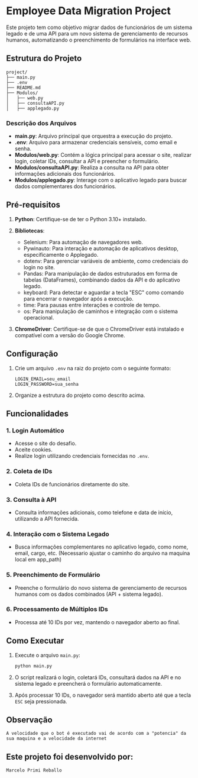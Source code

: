 # Employee Data Migration Project

Este projeto tem como objetivo migrar dados de funcionários de um sistema legado e de uma API para um novo sistema de gerenciamento de recursos humanos, automatizando o preenchimento de formulários na interface web.

## Estrutura do Projeto

```
project/
├── main.py
├── .env
├── README.md
├── Modulos/
│   ├── web.py
│   ├── consultaAPI.py
│   ├── applegado.py
```

### Descrição dos Arquivos

- **main.py**: Arquivo principal que orquestra a execução do projeto.
- **.env**: Arquivo para armazenar credenciais sensíveis, como email e senha.
- **Modulos/web.py**: Contém a lógica principal para acessar o site, realizar login, coletar IDs, consultar a API e preencher o formulário.
- **Modulos/consultaAPI.py**: Realiza a consulta na API para obter informações adicionais dos funcionários.
- **Modulos/applegado.py**: Interage com o aplicativo legado para buscar dados complementares dos funcionários.

## Pré-requisitos

1. **Python**: Certifique-se de ter o Python 3.10+ instalado.
2. **Bibliotecas**:
   - Selenium: Para automação de navegadores web. 
   - Pywinauto: Para interação e automação de aplicativos desktop, especificamente o Applegado.
   - dotenv: Para gerenciar variáveis de ambiente, como credenciais do login no site.
   - Pandas: Para manipulação de dados estruturados em forma de tabelas (DataFrames), combinando dados da API e do aplicativo legado.
   - keyboard: Para detectar e aguardar a tecla "ESC" como comando para encerrar o navegador após a execução.
   - time: Para pausas entre interações e controle de tempo.
   - os: Para manipulação de caminhos e integração com o sistema operacional.

3. **ChromeDriver**:
   Certifique-se de que o ChromeDriver está instalado e compatível com a versão do Google Chrome.

## Configuração

1. Crie um arquivo `.env` na raiz do projeto com o seguinte formato:
   ```
   LOGIN_EMAIL=seu_email
   LOGIN_PASSWORD=sua_senha
   ```

2. Organize a estrutura do projeto como descrito acima.

## Funcionalidades

### 1. **Login Automático**
   - Acesse o site do desafio.
   - Aceite cookies.
   - Realize login utilizando credenciais fornecidas no `.env`.

### 2. **Coleta de IDs**
   - Coleta IDs de funcionários diretamente do site.

### 3. **Consulta à API**
   - Consulta informações adicionais, como telefone e data de início, utilizando a API fornecida.

### 4. **Interação com o Sistema Legado**
   - Busca informações complementares no aplicativo legado, como nome, email, cargo, etc. (Necessario ajustar o caminho do arquivo na maquina local em app_path)

### 5. **Preenchimento de Formulário**
   - Preenche o formulário do novo sistema de gerenciamento de recursos humanos com os dados combinados (API + sistema legado).

### 6. **Processamento de Múltiplos IDs**
   - Processa até 10 IDs por vez, mantendo o navegador aberto ao final.

## Como Executar

1. Execute o arquivo `main.py`:
   ```bash
   python main.py
   ```

2. O script realizará o login, coletará IDs, consultará dados na API e no sistema legado e preencherá o formulário automaticamente.

3. Após processar 10 IDs, o navegador será mantido aberto até que a tecla `ESC` seja pressionada.

## Observação
   ```
   A velocidade que o bot é executado vai de acordo com a "potencia" da sua maquina e a velocidade da internet
   ```

## Este projeto foi desenvolvido por:
`Marcelo Primi Reballo`



